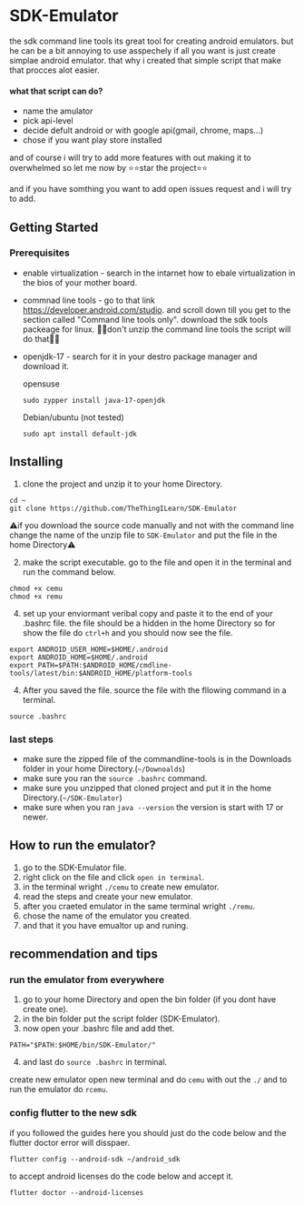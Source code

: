 # SDK-Emulator
the sdk command line tools its great tool for creating android emulators. but he can be a bit annoying to use 
asspechely if all you want is just create simplae android emulator. that why i created that simple script that
make that procces alot easier.

#### what that script can do?
- name the amulator
- pick api-level
- decide defult android or with google api(gmail, chrome, maps...)
- chose if you want play store installed

and of course i will try to add more features with out making it to overwhelmed
so let me now by ⭐⭐star the project⭐⭐

and if you have somthing you want to add open issues request and i will try to add.
  
## Getting Started
### Prerequisites
- enable virtualization - search in the intarnet how to ebale virtualization in the bios of your mother board.
  
- commnad line tools - go to that link https://developer.android.com/studio.
and scroll down till you get to the section called "Command line tools only".
download the sdk tools packeage for linux. 🚫🚫don't unzip the command line tools the script will do that🚫🚫

- openjdk-17 - search for it in your destro package manager and download it.

  opensuse
  ```
  sudo zypper install java-17-openjdk
  ```
  Debian/ubuntu (not tested)
  ```
  sudo apt install default-jdk
  ```

## Installing 
1. clone the project and unzip it to your home Directory.
```
cd ~
git clone https://github.com/TheThingILearn/SDK-Emulator
```
⚠️if you download the source code manually and not with the command line change the name of the unzip file to `SDK-Emulator` and put the file in the home Directory⚠️

2. make the script executable. go to the file and open it in the terminal and run the command below.
```
chmod +x cemu
chmod +x remu
```

4. set up your enviormant veribal copy and paste it to the end of your .bashrc file. the file should be a hidden in the home Directory so for show the file 
do `ctrl+h` and you should now see the file.
```
export ANDROID_USER_HOME=$HOME/.android
export ANDROID_HOME=$HOME/.android
export PATH=$PATH:$ANDROID_HOME/cmdline-tools/latest/bin:$ANDROID_HOME/platform-tools
```
4. After you saved the file. source the file with the fllowing command in a terminal.
```
source .bashrc
```
### last steps
- make sure the zipped file of the commandline-tools is in the Downloads folder in your home Directory.(`~/Downoalds`)
- make sure you ran the `source .bashrc` command.
- make sure you unzipped that cloned project and put it in the home Directory.(`~/SDK-Emulator`)
- make sure when you ran `java --version` the version is start with 17 or newer.

## How to run the emulator?
1. go to the SDK-Emulator file.
2. right click on the file and click `open in terminal`.
3. in the terminal wright `./cemu` to create new emulator.
4. read the steps and create your new emulator.
5. after you craeted emulator in the same terminal wright `./remu`.
6. chose the name of the emulator you created.
7. and that it you have emualtor up and runing.

## recommendation and tips
### run the emulator from everywhere
1. go to your home Directory and open the bin folder (if you dont have create one).
2. in the bin folder put the script folder (SDK-Emulator).
3. now open your .bashrc file and add thet.
```
PATH="$PATH:$HOME/bin/SDK-Emulator/"
```
4. and last do `source .bashrc` in terminal.

create new emulator open new terminal and do `cemu` with out the `./`
and to run the emulator do `rcemu`.

### config flutter to the new sdk
if you followed the guides here you should just do the code below and the flutter doctor error will disspaer.
```
flutter config --android-sdk ~/android_sdk
```
to accept android licenses do the code below and accept it.
```
flutter doctor --android-licenses
```

